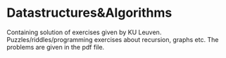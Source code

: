 # Datastructures&Algorithms
 Containing solution of exercises given by KU Leuven. Puzzles/riddles/programming exercises about recursion, graphs etc. The problems are given in the pdf file.
